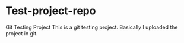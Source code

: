 # Test-project-repo
Git Testing Project
This is a git testing project. Basically I uploaded the project in git.
